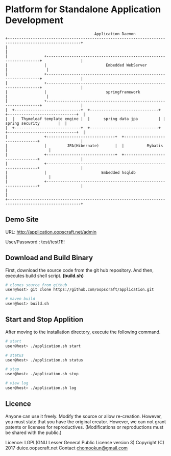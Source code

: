 # Platform for Standalone Application Development

```
                                       Application Daemon
+------------------------------------------------------------------------------------------------------+
|                                                                                                      |
|                +-------------------------------------------------------------------+                 |
|                |                          Embedded WebServer                       |                 |
|                +-------------------------------------------------------------------+                 |
|                +-------------------------------------------------------------------+                 |
|                |                          springframework                          |                 |
|                +-------------------------------------------------------------------+                 |
|  +-----------------------------+  +------------------------------+ +------------------------------+  |
|  |   Thymeleaf template engine |  |      spring data jpa         | |       spring security        |  |
|  +-----------------------------+  +------------------------------+ +------------------------------+  |
|                +------------------------------+  +--------------------------------+                  |
|                |         JPA(Hibernate)       |  |          Mybatis               |                  |
|                +------------------------------+  +--------------------------------+                  |
|                +------------------------------------------------------------------+                  |
|                |                        Embedded hsqldb                           |                  |
|                +------------------------------------------------------------------+                  |
|                                                                                                      |
+------------------------------------------------------------------------------------------------------+
```

## Demo Site
URL: http://application.oopscraft.net/admin

User/Password : test/test11!!

## Download and Build Binary
First, download the source code from the git hub repository.
And then, executes build shell script. **__(build.sh)__**

```bash
# clones source from github
user@host> git clone https://github.com/oopscraft/application.git

# maven build
user@host> build.sh
```

## Start and Stop Applition
After moving to the installation directory, execute the following command.

```bash
# start
user@host> ./application.sh start

# status
user@host> ./application.sh status

# stop
user@host> ./application.sh stop

# view log
user@host> ./application.sh log
```

## Licence
Anyone can use it freely. Modify the source or allow re-creation. However, you must state that you have the original creator. However, we can not grant patents or licenses for reproductives. (Modifications or reproductions must be shared with the public.)

Licence: LGPL(GNU Lesser General Public License version 3) Copyright (C) 2017 duice.oopscraft.net Contact chomookun@gmail.com

